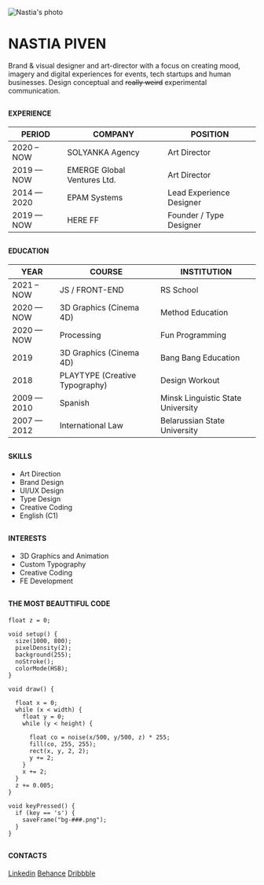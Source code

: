 ![Nastia's photo](https://user-images.githubusercontent.com/73107927/126190427-622799d7-d28b-4f8f-9312-bdbdc938e96f.jpeg)


# NASTIA PIVEN
Brand & visual designer and art-director with a focus on creating mood, imagery and digital experiences for events, tech startups and human businesses. Design conceptual and ~~really weird~~ experimental communication. 
##

#### EXPERIENCE

| PERIOD | COMPANY | POSITION |
| ---- | ------- | -------- |
| 2020 – NOW | SOLYANKA Agency | Art Director |
| 2019 — NOW | EMERGE Global Ventures Ltd. | Art Director |
| 2014 — 2020 | EPAM Systems | Lead Experience Designer |
| 2019 — NOW | HERE FF | Founder / Type Designer |
##

#### EDUCATION
| YEAR | COURSE | INSTITUTION |
| ---- | ------- | -------- |
| 2021 – NOW | JS / FRONT-END | RS School |
| 2020 — NOW | 3D Graphics (Cinema 4D) | Method Education |
| 2020 — NOW | Processing | Fun Programming |
| 2019 | 3D Graphics (Cinema 4D) | Bang Bang Education |
| 2018 | PLAYTYPE (Creative Typography) | Design Workout |
| 2009 — 2010 | Spanish | Minsk Linguistic State University |
| 2007 — 2012 | International Law | Belarussian State University |
##

#### SKILLS
- Art Direction
- Brand Design
- UI/UX Design
- Type Design
- Creative Coding
- English (C1)
##

#### INTERESTS
- 3D Graphics and Animation
- Custom Typography
- Creative Coding
- FE Development
##

#### THE MOST BEAUTTIFUL CODE
```
float z = 0;

void setup() {
  size(1000, 800);
  pixelDensity(2);
  background(255);
  noStroke();
  colorMode(HSB);
}

void draw() {
  
  float x = 0;
  while (x < width) {
    float y = 0;
    while (y < height) {
      
      float co = noise(x/500, y/500, z) * 255;
      fill(co, 255, 255);
      rect(x, y, 2, 2);
      y += 2;
    }
    x += 2;
  }
  z += 0.005;
}

void keyPressed() {
  if (key == 's') {
    saveFrame("bg-###.png");
  }
}
```
##


#### CONTACTS
[Linkedin](https://www.linkedin.com/in/nastiapiven/)
[Behance](https://www.behance.net/nastiapiven)
[Dribbble](https://www.dribbble.com/nastiapiven)
##
